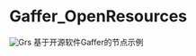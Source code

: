 # Gaffer_OpenResources
![Grs](https://github.com/WangSnowchen/Gaffer_OpenResources/assets/62184149/d3c155d0-6d02-435e-a232-c13282025d93)
基于开源软件Gaffer的节点示例

